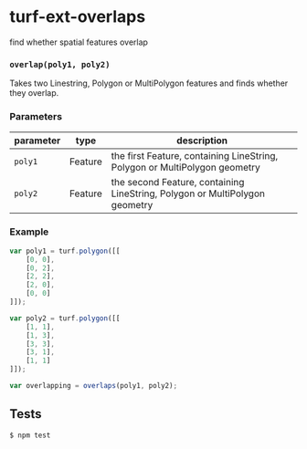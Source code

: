 # turf-ext-overlaps

find whether spatial features overlap


### `overlap(poly1, poly2)`

Takes two Linestring, Polygon or MultiPolygon features and finds whether they overlap.


### Parameters

| parameter | type    | description        |
| --------- | ------- | ------------------ |
| `poly1`   | Feature | the first Feature, containing LineString, Polygon or MultiPolygon geometry  |
| `poly2`   | Feature | the second Feature, containing LineString, Polygon or MultiPolygon geometry |


### Example

```js
var poly1 = turf.polygon([[
    [0, 0],
    [0, 2],
    [2, 2],
    [2, 0],
    [0, 0]
]]);

var poly2 = turf.polygon([[
    [1, 1],
    [1, 3],
    [3, 3],
    [3, 1],
    [1, 1]
]]);

var overlapping = overlaps(poly1, poly2);
```

## Tests

```sh
$ npm test
```


